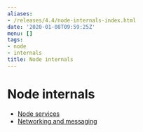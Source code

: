 ```yaml
---
aliases:
- /releases/4.4/node-internals-index.html
date: '2020-01-08T09:59:25Z'
menu: []
tags:
- node
- internals
title: Node internals
---
```



# Node internals



* [Node services](node-services.md)
* [Networking and messaging](messaging.md)



